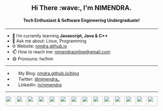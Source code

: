 <h2 align="center">
    Hi There :wave:, I'm NIMENDRA.
</h2>
<h4 align="center">
Tech Enthusiast & Software Engineering Undergraduate!
</h4>

---

- 🌱 I’m currently learning **Javascript, Java & C++** 
- 💬 Ask me about: Linux, Programming
- :globe_with_meridians: Website: [nmdra.github.io](https://nmdra.github.io/)
- 📫 How to reach me: nimendraonline@gmail.com
- 😄 Pronouns: he/him

---
- <img height="16" width="16" src="https://cdn.simpleicons.org/blogger" /> My Blog: [nmdra.github.io/blog](https://nmdra.github.io/blog/)
- <img height="16" width="16" src="https://cdn.simpleicons.org/twitter" /> Twitter: [@nimendra_](https://twitter.com/nimendra_)
- <img height="16" width="16" src="https://cdn.simpleicons.org/linkedin" /> LinkedIn: [in/nimendra](https://www.linkedin.com/in/nimendra/)
---

<p align="center">
    <img height="32" width="32" src="https://cdn.simpleicons.org/linux" />
    <img height="32" width="32" src="https://cdn.simpleicons.org/manjaro" />
    <img height="32" width="32" src="https://cdn.simpleicons.org/kde" />
    <img height="32" width="32" src="https://cdn.simpleicons.org/neovim" />
    <img height="32" width="32" src="https://cdn.simpleicons.org/intellijidea" />
    <img height="32" width="32" src="https://cdn.simpleicons.org/git" />
    <img height="32" width="32" src="https://cdn.simpleicons.org/cplusplus" />
    <img height="32" width="32" src="https://cdn.simpleicons.org/c" />
    <img height="32" width="32" src="https://cdn.simpleicons.org/javascript" />
    <img height="32" width="32" src="https://cdn.simpleicons.org/go" />
    <img height="32" width="32" src="https://cdn.simpleicons.org/gnubash" />
    <img height="32" width="32" src="https://cdn.simpleicons.org/docker" />
    <img height="32" width="32" src="https://cdn.simpleicons.org/mysql" />
    <img height="32" width="32" src="https://cdn.simpleicons.org/php" />
</p>



